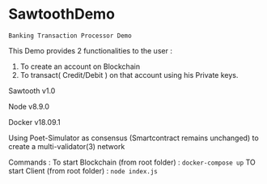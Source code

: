 # SawtoothDemo
`
Banking Transaction Processor Demo
`

This Demo provides 2 functionalities to the user :
1. To create an account on Blockchain
2. To transact( Credit/Debit ) on that account using his Private keys.

Sawtooth v1.0

Node v8.9.0

Docker v18.09.1

Using Poet-Simulator as consensus (Smartcontract remains unchanged) to create a multi-validator(3) network

Commands :
To start Blockchain (from root folder) : `docker-compose up`
TO start Client (from root folder) : `node index.js` 
